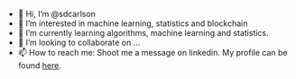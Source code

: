 - 👋 Hi, I’m @sdcarlson
- 👀 I’m interested in machine learning, statistics and blockchain
- 🌱 I’m currently learning algorithms, machine learning and statistics.
- 💞️ I’m looking to collaborate on ...
- 📫 How to reach me: Shoot me a message on linkedin. My profile can be found [here](https://www.linkedin.com/in/seth-carlson1/).

<!---
sdcarlson/sdcarlson is a ✨ special ✨ repository because its `README.md` (this file) appears on your GitHub profile.
You can click the Preview link to take a look at your changes.
--->
